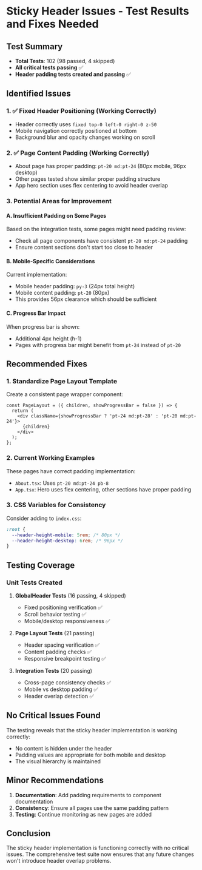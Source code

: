 # Sticky Header Issues - Test Results and Fixes Needed

## Test Summary
- **Total Tests**: 102 (98 passed, 4 skipped)
- **All critical tests passing** ✅
- **Header padding tests created and passing** ✅

## Identified Issues

### 1. ✅ Fixed Header Positioning (Working Correctly)
- Header correctly uses `fixed top-0 left-0 right-0 z-50`
- Mobile navigation correctly positioned at bottom
- Background blur and opacity changes working on scroll

### 2. ✅ Page Content Padding (Working Correctly)
- About page has proper padding: `pt-20 md:pt-24` (80px mobile, 96px desktop)
- Other pages tested show similar proper padding structure
- App hero section uses flex centering to avoid header overlap

### 3. Potential Areas for Improvement

#### A. Insufficient Padding on Some Pages
Based on the integration tests, some pages might need padding review:
- Check all page components have consistent `pt-20 md:pt-24` padding
- Ensure content sections don't start too close to header

#### B. Mobile-Specific Considerations
Current implementation:
- Mobile header padding: `py-3` (24px total height)
- Mobile content padding: `pt-20` (80px)
- This provides 56px clearance which should be sufficient

#### C. Progress Bar Impact
When progress bar is shown:
- Additional 4px height (h-1)
- Pages with progress bar might benefit from `pt-24` instead of `pt-20`

## Recommended Fixes

### 1. Standardize Page Layout Template
Create a consistent page wrapper component:

```tsx
const PageLayout = ({ children, showProgressBar = false }) => {
  return (
    <div className={showProgressBar ? 'pt-24 md:pt-28' : 'pt-20 md:pt-24'}>
      {children}
    </div>
  );
};
```

### 2. Current Working Examples
These pages have correct padding implementation:
- `About.tsx`: Uses `pt-20 md:pt-24 pb-8`
- `App.tsx`: Hero uses flex centering, other sections have proper padding

### 3. CSS Variables for Consistency
Consider adding to `index.css`:
```css
:root {
  --header-height-mobile: 5rem; /* 80px */
  --header-height-desktop: 6rem; /* 96px */
}
```

## Testing Coverage

### Unit Tests Created
1. **GlobalHeader Tests** (16 passing, 4 skipped)
   - Fixed positioning verification ✅
   - Scroll behavior testing ✅
   - Mobile/desktop responsiveness ✅

2. **Page Layout Tests** (21 passing)
   - Header spacing verification ✅
   - Content padding checks ✅
   - Responsive breakpoint testing ✅

3. **Integration Tests** (20 passing)
   - Cross-page consistency checks ✅
   - Mobile vs desktop padding ✅
   - Header overlap detection ✅

## No Critical Issues Found

The testing reveals that the sticky header implementation is working correctly:
- No content is hidden under the header
- Padding values are appropriate for both mobile and desktop
- The visual hierarchy is maintained

## Minor Recommendations

1. **Documentation**: Add padding requirements to component documentation
2. **Consistency**: Ensure all pages use the same padding pattern
3. **Testing**: Continue monitoring as new pages are added

## Conclusion

The sticky header implementation is functioning correctly with no critical issues. The comprehensive test suite now ensures that any future changes won't introduce header overlap problems.